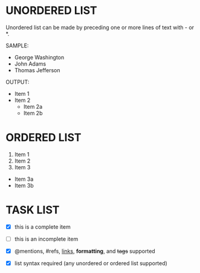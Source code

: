 # UNORDERED LIST

Unordered list can be made by preceding one or more lines of text with - or *.

SAMPLE:

- George Washington
- John Adams
- Thomas Jefferson


OUTPUT:

* Item 1
* Item 2
  * Item 2a
  * Item 2b

# ORDERED LIST
 
1. Item 1
2. Item 2
3. Item 3
 * Item 3a
 * Item 3b
 
# TASK LIST

- [x] this is a complete item
- [ ] this is an incomplete item
- [x] @mentions, #refs, [links](),
**formatting**, and <del>tags</del>
supported
- [x] list syntax required (any
unordered or ordered list
supported)



